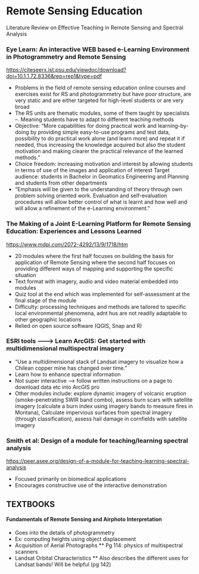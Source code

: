 # Remote Sensing Education

Literature Review on Effective Teaching in Remote Sensing and Spectral Analysis 

### Eye Learn: An interactive WEB based e-Learning Environment in Photogrammetry and Remote Sensing
https://citeseerx.ist.psu.edu/viewdoc/download?doi=10.1.1.72.8336&rep=rep1&type=pdf

* Problems in the field of remote sensing education online courses and exercises exist for RS and photogrammetry but have poor structure, are very static and are either targeted for high-level students or are very broad
* The RS units are thematic modules, some of them taught by specialists –. Meaning students have to adapt to different teaching methods
* Objective: “More capabilities for doing practical work and learning-by-doing by providing simple easy-to-use programs and test data, possibility to do practical work alone (and learn more) and repeat it if needed, thus increasing the knowledge acquired but also the student motivation and making clearer the practical relevance of the learned methods.”
* Choice freedom: increasing motivation and interest by allowing students in terms of use of the images and application of interest
Target audience: students in Bachelor in Geomatics Engineering and Planning and students from other departments
* “Emphasis will be given to the understanding of theory through own problem solving oriented work. Evaluation and self-evaluation procedures will allow better control of what is learnt and how well and will allow a refinement of the e-Learning environment.” 


### The Making of a Joint E-Learning Platform for Remote Sensing Education: Experiences and Lessons Learned

https://www.mdpi.com/2072-4292/13/9/1718/htm

* 20 modules where the first half focuses on building the basis for application of Remote Sensing where the second half focuses on providing
different ways of mapping and supporting the specific situation
* Text format with imagery, audio and video material embedded into modules
* Quiz tool at the end which was implemented for self-assessment at the final stage of the module
* Difficulty: processing techniques and methods are tailored to specific local environmental phenomena, adnt hus are not readily adaptable to other geographic locations
* Relied on open source software (QGIS, Snap and R)

### ESRI tools ---> Learn ArcGIS: Get started with multidimensional multispectral imagery

* “Use a multidimensional stack of Landsat imagery to visualize how a Chilean copper mine has changed over time.”
* Learn how to enhance spectral information
* Not super interactive –> follow written instructions on a page to download data etc into ArcGIS pro 
* Other modules include: explore dynamic imagery of volcanic eruption (smoke-penetrating SWIR band combo), assess burn scars with satellite imagery (calculate a burn index using imagery bands to measure fires in Montana), Calculate impervious surfaces from spectral imagery (through classification), assess hail damage in cornfields with satellite imagery

### Smith et al: Design of a module for teaching/learning spectral analysis

https://peer.asee.org/design-of-a-module-for-teaching-learning-spectral-analysis

* Focused primarily on biomedical applications
* Encourages constructive use of the interactive demonstration

## TEXTBOOKS

#### Fundamentals of Remote Sensing and Airphoto Interpretation
* Goes into the details of photogrammetry 
* Ex: computing heights using object displacement 
* Acquisition of Aerial Photographs
** Pg 114: physics of multispectral scanners
* Landsat Orbital Characteristics
** Also describes the different uses for Landsat bands! Will be helpful (pg 142)






